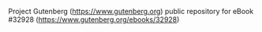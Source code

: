 Project Gutenberg (https://www.gutenberg.org) public repository for eBook #32928 (https://www.gutenberg.org/ebooks/32928)
